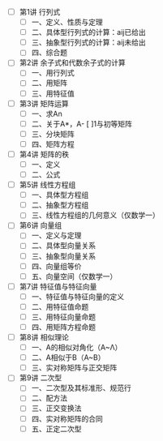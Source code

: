 
- [ ] 第1讲 行列式
  - [ ] 一、定义、性质与定理
  - [ ] 二、具体型行列式的计算：aij已给出
  - [ ] 三、抽象型行列式的计算：aij未给出
  - [ ] 四、综合题
- [ ] 第2讲 余子式和代数余子式的计算
  - [ ] 一、用行列式
  - [ ] 二、用矩阵
  - [ ] 三、用特征值
- [ ] 第3讲 矩阵运算
  - [ ] 一、求An
  - [ ] 二、关于A\*，A- [ ]1与初等矩阵
  - [ ] 三、分块矩阵
  - [ ] 四、矩阵方程
- [ ] 第4讲 矩阵的秩
  - [ ] 一、定义
  - [ ] 二、公式
- [ ] 第5讲 线性方程组
  - [ ] 一、具体型方程组
  - [ ] 二、抽象型方程组
  - [ ] 三、线性方程组的几何意义（仅数学一）
- [ ] 第6讲 向量组
  - [ ] 一、定义与定理
  - [ ] 二、具体型向量关系
  - [ ] 三、抽象型向量关系
  - [ ] 四、向量组等价
  - [ ] 五、向量空间（仅数学一）
- [ ] 第7讲 特征值与特征向量
  - [ ] 一、特征值与特征向量的定义
  - [ ] 二、用特征值命题
  - [ ] 三、用特征向量命题
  - [ ] 四、用矩阵方程命题
- [ ] 第8讲 相似理论
  - [ ] 一、A的相似对角化（A~Λ）
  - [ ] 二、A相似于B（A~B）
  - [ ] 三、实对称矩阵与正交矩阵
- [ ] 第9讲 二次型
  - [ ] 一、二次型及其标准形、规范行
  - [ ] 二、配方法
  - [ ] 三、正交变换法
  - [ ] 四、实对称矩阵的合同
  - [ ] 五、正定二次型